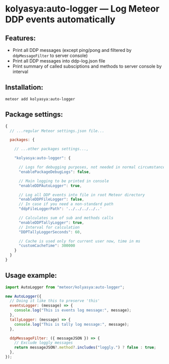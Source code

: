 # kolyasya:auto-logger — Log Meteor DDP events automatically

## Features:

- Print all DDP messages (except ping/pong and filtered by `ddpMessageFilter` to server console)
- Print all DDP messages into ddp-log.json file
- Print summary of called subsciptions and methods to server console by interval 

## Installation:

```
meteor add kolyasya:auto-logger
```

## Package settings:

```js
{
  // ...regular Meteor settings.json file...

  packages: {

    // ...other packages settings...,

    "kolyasya:auto-logger": {

      // Logs for debugging purposes, not needed in normal circumstances
      "enablePackageDebugLogs": false,

      // Main logging to be printed in console
      "enableDDPAutoLogger": true,

      // Log all DDP events into file in root Meteor directory
      "enableDDPFileLogger": false,
      // In case if you need a non-standard path
      "ddpFileLoggerPath": '../../../../..'

      // Calculates sum of sub and methods calls
      "enableDDPTallyLogger": true,
      // Interval for calculation
      "DDPTallyLoggerSeconds": 60,

      // Cache is used only for current user now, time in ms
      "customCacheTime": 300000
    }
  }
}
```

## Usage example:

```js
import AutoLogger from "meteor/kolyasya:auto-logger";

new AutoLogger({
  // Doing it like this to preserve 'this'
  eventsLogger: (message) => {
    console.log("This is events log message:", message);
  },
  tallyLogger: (message) => {
    console.log("This is tally log message:", message);
  },

  ddpMessageFilter: ({ messageJSON }) => {
    // Exclude loggly messages
    return messageJSON?.method?.includes("loggly.") ? false : true;
  },
});
```
